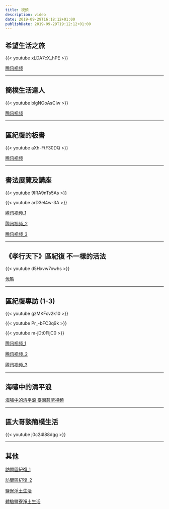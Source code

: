 ```yaml
---
title: 視頻
description: video
date: 2019-09-29T16:18:12+01:00
publishDate: 2019-09-29T19:12:12+01:00
---
```


## 希望生活之旅
{{< youtube xLDA7cX_hPE >}}

[腾讯视频](http://v.qq.com/page/d/d/o/d017975xvdo.html)

<!--more-->
------------------------------------------------------------------------
## 簡樸生活達人
{{< youtube blgNOoAsCIw >}}

[腾讯视频](http://v.qq.com/page/t/d/e/t01799mmfde.html)

------------------------------------------------------------------------
## 區紀復的板書
{{< youtube aXh-FtF30DQ >}}

[腾讯视频](http://v.qq.com/page/o/j/0/o0178gni4j0.html)

------------------------------------------------------------------------
## 書法展覽及講座
{{< youtube 9IRA9nTs5As >}}

{{< youtube arD3el4w-3A >}}

[腾讯视频\_1](http://v.qq.com/page/s/u/n/s01797qehun.html)

[腾讯视频\_2](http://v.qq.com/page/f/j/6/f0179lyd4j6.html)

[腾讯视频\_3](http://v.qq.com/page/a/a/6/a0179em2sa6.html)

------------------------------------------------------------------------
## 《孝行天下》區紀復 不一樣的活法
{{< youtube d5Hxvw7owhs >}}

[优酷](http://v.youku.com/v_show/id_XNzg2NDg5NjMy.html)

------------------------------------------------------------------------
## 區紀復專訪 (1-3)
{{< youtube gzMKFcv2k10 >}}

{{< youtube Pr_-bFC3q9k >}}

{{< youtube m-jDt0FljC0 >}}

[腾讯视频\_1](http://v.qq.com/page/z/k/b/z0179hxmnkb.html)

[腾讯视频\_2](http://v.qq.com/page/b/2/d/b01799mxrd2.html)

[腾讯视频\_3](http://v.qq.com/page/c/n/i/c0179o3anni.html)

------------------------------------------------------------------------
## 海嘯中的清平浪
[海嘯中的清平浪 臺灣慈濟視頻](http://fo.ifeng.com/special/taiwancijishipin/yingyinzhuanqu/detail_2013_07/04/27122585_0.shtml)

------------------------------------------------------------------------
## 區大哥談簡樸生活
{{< youtube j0c24I88dgg >}}

------------------------------------------------------------------------
## 其他
[訪問區紀復_1](http://vcenter.iis.sinica.edu.tw/watch.php?val=aWQ9TjBGME5RPT0=)

[訪問區紀復_2](http://vcenter.iis.sinica.edu.tw/watch.php?val=aWQ9TjBGME1nPT0=)

[鹽寮淨土生活](http://vcenter.iis.sinica.edu.tw/watch.php?val=aWQ9TjBGVU5BPT0=)

[體驗鹽寮淨土生活](http://vcenter.iis.sinica.edu.tw/watch.php?val=aWQ9TjBGME1BPT0=)

